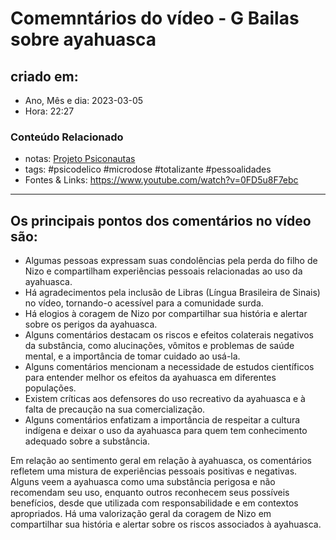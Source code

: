 # Comemntários do vídeo - G Bailas sobre ayahuasca

## criado em: 

- Ano, Mês e dia: 2023-03-05
- Hora: 22:27

### Conteúdo Relacionado

- notas: [Projeto Psiconautas](Projeto%20Psiconautas.md)
- tags: #psicodelico #microdose #totalizante #pessoalidades 
- Fontes & Links: https://www.youtube.com/watch?v=0FD5u8F7ebc
---

## Os principais pontos dos comentários no vídeo são:

- Algumas pessoas expressam suas condolências pela perda do filho de Nizo e compartilham experiências pessoais relacionadas ao uso da ayahuasca.
- Há agradecimentos pela inclusão de Libras (Língua Brasileira de Sinais) no vídeo, tornando-o acessível para a comunidade surda.
- Há elogios à coragem de Nizo por compartilhar sua história e alertar sobre os perigos da ayahuasca.
- Alguns comentários destacam os riscos e efeitos colaterais negativos da substância, como alucinações, vômitos e problemas de saúde mental, e a importância de tomar cuidado ao usá-la.
- Alguns comentários mencionam a necessidade de estudos científicos para entender melhor os efeitos da ayahuasca em diferentes populações.
- Existem críticas aos defensores do uso recreativo da ayahuasca e à falta de precaução na sua comercialização.
- Alguns comentários enfatizam a importância de respeitar a cultura indígena e deixar o uso da ayahuasca para quem tem conhecimento adequado sobre a substância.

Em relação ao sentimento geral em relação à ayahuasca, os comentários refletem uma mistura de experiências pessoais positivas e negativas. Alguns veem a ayahuasca como uma substância perigosa e não recomendam seu uso, enquanto outros reconhecem seus possíveis benefícios, desde que utilizada com responsabilidade e em contextos apropriados. Há uma valorização geral da coragem de Nizo em compartilhar sua história e alertar sobre os riscos associados à ayahuasca.